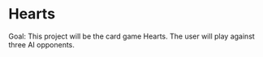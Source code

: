 # Hearts

Goal: This project will be the card game Hearts. The user will play against three AI opponents. 
